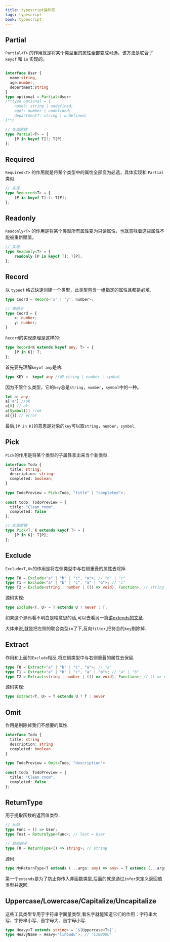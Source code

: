 ```yaml
---
title: typescript操作符
tags: typescript
book: typescript
---
```


## Partial

`Partial<T>` 的作用就是将某个类型里的属性全部变成可选，该方法是联合了 `keyof` 和 `in` 实现的。

```ts

interface User {
  name:string,
  age:number,
  department:string
}
type optional = Partial<User>
/**type optional = {
    name?: string | undefined;
    age?: number | undefined;
    department?: string | undefined;
}**/

// 实现原理
type Partial<T> = {
    [P in keyof T]?: T[P];   
};
```

## Required

`Required<T>` 的作用就是将某个类型中的属性全部变为必选，具体实现和 `Partial` 类似.

```ts
// 实现
type Required<T> = {
    [P in keyof T]-?: T[P];
};
```

## Readonly

`Readonly<T>` 的作用是将某个类型所有属性变为只读属性，也就意味着这些属性不能被重新赋值。

```ts
// 实现
type Readonly<T> = {
    readonly [P in keyof T]: T[P];
};
```

## Record

以 `typeof` 格式快速创建一个类型，此类型包含一组指定的属性且都是必填.

```ts
type Coord = Record<'x' | 'y', number>;

// 等同于
type Coord = {
	x: number;
	y: number;
}
```

`Record`的实现原理是这样的:

```ts
type Record<K extends keyof any, T> = {
    [P in K]: T;
};
```

首先要先理解`keyof any`是啥:

```ts
type KEY =  keyof any //即 string | number | symbol
```

因为不管什么类型，它的`key`总是`string`，`number`，`symbol`中的一种。

```ts
let a: any;
a['a'] //ok
a[0] // ok
a[Symbol()] //ok
a[{}] // error
```

最后,`[P in K]`的意思是对象的`key`可以取`string`，`number`，`symbol`.

## Pick

`Pick`的作用是将某个类型的子属性拿出来当个新类型.

```ts
interface Todo {
  title: string;
  description: string;
  completed: boolean;
}
​
type TodoPreview = Pick<Todo, "title" | "completed">;
​
const todo: TodoPreview = {
  title: "Clean room",
  completed: false
};

// 实现原理
type Pick<T, K extends keyof T> = {
    [P in K]: T[P];
};
```

## Exclude

`Exclude<T,U>`的作用是将左侧类型中与右侧重叠的属性去除掉.

```ts
type T0 = Exclude<"a" | "b" | "c", "a">; // "b" | "c"
type T1 = Exclude<"a" | "b" | "c", "a" | "b">; // "c"
type T2 = Exclude<string | number | (() => void), Function>; // string | number
```

源码实现:

```ts
type Exclude<T, U> = T extends U ? never : T;
```

如果这个源码看不明白是啥意思的话,可以去看另一篇[讲extends的文章]().

大体来说,就是把左侧的联合类型`in`了下,反向`filter`,把符合的`key`剔除掉.

## Extract

作用和上面的`Exclude`相反,将左侧类型中与右侧重叠的属性去保留.

```ts
type T0 = Extract<"a" | "b" | "c", "a">; // "a"
type T1 = Extract<"a" | "b" | "c", "a" | "b">; // "a" | "b"
type T2 = Extract<string | number | (() => void), Function>; // () => void
```
源码实现:

```ts
type Extract<T, U> = T extends U ? T : never
```

## Omit

作用是剔除掉我们不想要的属性.

```ts
interface Todo {
  title: string
  description: string
  completed: boolean
}
​
type TodoPreview = Omit<Todo, "description">
​
const todo: TodoPreview = {
  title: "Clean room",
  completed: false
};
```

## ReturnType

用于提取函数的返回值类型.

```ts
// 比如
type Func = () => User;
type Test = ReturnType<Func>; // Test = User

// 其他例子
type T0 = ReturnType<() => string>; // string
```

源码.

```ts
type MyReturnType<T extends (...args: any) => any> = T extends (...args: any) => infer R ? R : any;
```

第一个`extends`是为了防止你传入非函数类型,后面的就是通过`infer`来定义返回值类型并返回.

## Uppercase/Lowercase/Capitalize/Uncapitalize

这些工具类型专用于字符串字面量类型,看名字就能知道它们的作用：字符串大写、字符串小写、首字母大、首字母小写.

```ts
type Heavy<T extends string> = `${Uppercase<T>}`;
type HeavyName = Heavy<'linbudu'>; // "LINBUDU"
```